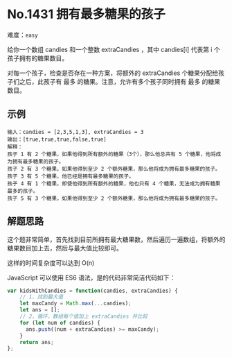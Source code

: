 # No.1431 拥有最多糖果的孩子

难度：`easy`

给你一个数组 candies 和一个整数 extraCandies ，其中 candies[i] 代表第 i 个孩子拥有的糖果数目。

对每一个孩子，检查是否存在一种方案，将额外的 extraCandies 个糖果分配给孩子们之后，此孩子有 最多 的糖果。注意，允许有多个孩子同时拥有 最多 的糖果数目。

## 示例

```
输入：candies = [2,3,5,1,3], extraCandies = 3
输出：[true,true,true,false,true] 
解释：
孩子 1 有 2 个糖果，如果他得到所有额外的糖果（3个），那么他总共有 5 个糖果，他将成为拥有最多糖果的孩子。
孩子 2 有 3 个糖果，如果他得到至少 2 个额外糖果，那么他将成为拥有最多糖果的孩子。
孩子 3 有 5 个糖果，他已经是拥有最多糖果的孩子。
孩子 4 有 1 个糖果，即使他得到所有额外的糖果，他也只有 4 个糖果，无法成为拥有糖果最多的孩子。
孩子 5 有 3 个糖果，如果他得到至少 2 个额外糖果，那么他将成为拥有最多糖果的孩子。
```

## 解题思路

这个题非常简单，首先找到目前所拥有最大糖果数，然后遍历一遍数组，将额外的糖果数目加上去，然后与最大值比较即可。

这样的时间复杂度可以达到 O(n)

JavaScript 可以使用 ES6 语法，是的代码非常简洁代码如下：

```javascript
var kidsWithCandies = function(candies, extraCandies) {
    // 1、找到最大值
    let maxCandy = Math.max(...candies);
    let ans = [];
    // 2、循环，数组每个值加上 extraCandies 并比较
    for (let num of candies) {
      ans.push((num + extraCandies) >= maxCandy);
    }
    return ans;
};
```